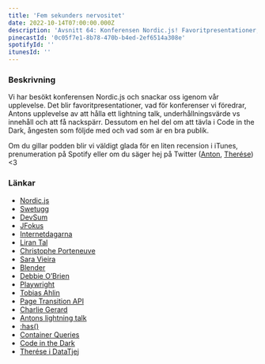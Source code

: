 ```yaml
---
title: 'Fem sekunders nervositet'
date: 2022-10-14T07:00:00.000Z
description: 'Avsnitt 64: Konferensen Nordic.js! Favoritpresentationer, att hålla ett lightning talk, nackspärr, Code in the Dark och mycket annat!'
pinecastId: '0c05f7e1-8b78-470b-b4ed-2ef6514a308e'
spotifyId: ''
itunesId: ''
---
```


### Beskrivning

Vi har besökt konferensen Nordic.js och snackar oss igenom vår upplevelse. Det blir favoritpresentationer, vad för konferenser vi föredrar, Antons upplevelse av att hålla ett lightning talk, underhållningsvärde vs innehåll och att få nackspärr. Dessutom en hel del om att tävla i Code in the Dark, ångesten som följde med och vad som är en bra publik.

Om du gillar podden blir vi väldigt glada för en liten recension i iTunes, prenumeration på Spotify eller om du säger hej på Twitter ([Anton](https://twitter.com/Awnton), [Therése](https://twitter.com/tkomstadius)) &lt;3

### Länkar

- [Nordic.js](https://nordicjs.com)
- [Swetugg](https://swetugg.se/sthlm-2023)
- [DevSum](https://www.devsum.se)
- [JFokus](https://www.jfokus.se)
- [Internetdagarna](https://internetdagarna.se/)
- [Liran Tal](https://www.lirantal.com)
- [Christophe Porteneuve](https://twitter.com/porteneuve)
- [Sara Vieira](https://iamsaravieira.com)
- [Blender](https://www.blender.org)
- [Debbie O’Brien](https://debbie.codes)
- [Playwright](https://playwright.dev)
- [Tobias Ahlin](https://tobiasahlin.com)
- [Page Transition API](https://developer.chrome.com/blog/shared-element-transitions-for-spas/)
- [Charlie Gerard](https://charliegerard.dev)
- [Antons lightning talk](https://youtu.be/D87jMLjYWiE?t=19225)
- [:has()](https://developer.mozilla.org/en-US/docs/Web/CSS/:has)
- [Container Queries](https://developer.mozilla.org/en-US/docs/Web/CSS/CSS_Container_Queries)
- [Code in the Dark](http://codeinthedark.com)
- [Therése i DataTjej](https://shows.acast.com/datatjej-podcast/episodes/frontend-frontend-frontend)
